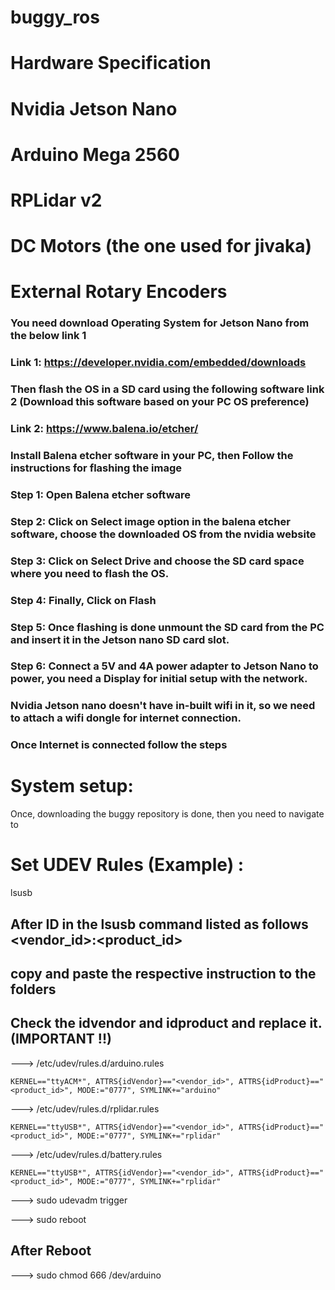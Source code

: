 # buggy_ros

# Hardware Specification

# Nvidia Jetson Nano
# Arduino Mega 2560
# RPLidar v2
# DC Motors (the one used for jivaka)
# External Rotary Encoders 

### You need download Operating System for Jetson Nano from the below link 1

### Link 1: https://developer.nvidia.com/embedded/downloads

### Then flash the OS in a SD card using the following software link 2 (Download this software based on your PC OS preference)

### Link 2: https://www.balena.io/etcher/

### Install Balena etcher software in your PC, then Follow the instructions for flashing the image

### Step 1: Open Balena etcher software

### Step 2: Click on Select image option in the balena etcher software, choose the downloaded OS from the nvidia website

### Step 3: Click on Select Drive and choose the SD card space where you need to flash the OS.

### Step 4: Finally, Click on Flash

### Step 5: Once flashing is done unmount the SD card from the PC and insert it in the Jetson nano SD card slot.

### Step 6: Connect a 5V and 4A power adapter to Jetson Nano to power, you need a Display for initial setup with the network.

### Nvidia Jetson nano doesn't have in-built wifi in it, so we need to attach a wifi dongle for internet connection.

### Once Internet is connected follow the steps

System setup:
============





Once, downloading the buggy repository is done, then you need to navigate to 

Set UDEV Rules (Example) :
==========================

lsusb

## After ID in the lsusb command listed as follows <vendor_id>:<product_id>

## copy and paste the respective instruction to the folders
## Check the idvendor and idproduct and replace it. (IMPORTANT !!)

---> /etc/udev/rules.d/arduino.rules

	KERNEL=="ttyACM*", ATTRS{idVendor}=="<vendor_id>", ATTRS{idProduct}=="<product_id>", MODE:="0777", SYMLINK+="arduino"

---> /etc/udev/rules.d/rplidar.rules 

	KERNEL=="ttyUSB*", ATTRS{idVendor}=="<vendor_id>", ATTRS{idProduct}=="<product_id>", MODE:="0777", SYMLINK+="rplidar"

---> /etc/udev/rules.d/battery.rules 

	KERNEL=="ttyUSB*", ATTRS{idVendor}=="<vendor_id>", ATTRS{idProduct}=="<product_id>", MODE:="0777", SYMLINK+="rplidar"

---> sudo udevadm trigger

---> sudo reboot

## After Reboot

---> sudo chmod 666 /dev/arduino
